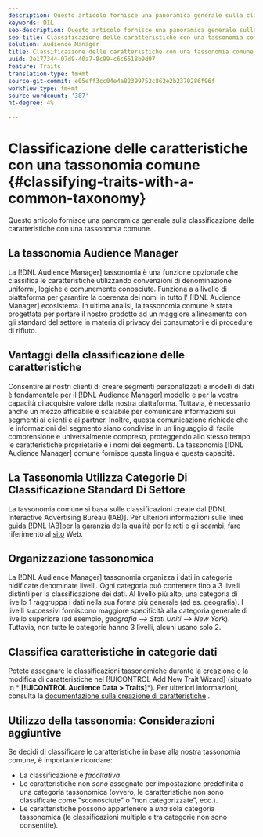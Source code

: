 ```yaml
---
description: Questo articolo fornisce una panoramica generale sulla classificazione delle caratteristiche con una tassonomia comune.
keywords: DIL
seo-description: Questo articolo fornisce una panoramica generale sulla classificazione delle caratteristiche con una tassonomia comune.
seo-title: Classificazione delle caratteristiche con una tassonomia comune
solution: Audience Manager
title: Classificazione delle caratteristiche con una tassonomia comune
uuid: 2e177344-07d9-40a7-8c99-c6c6518b9d97
feature: Traits
translation-type: tm+mt
source-git-commit: e05eff3cc04e4a82399752c862e2b2370286f96f
workflow-type: tm+mt
source-wordcount: '387'
ht-degree: 4%

---
```



# Classificazione delle caratteristiche con una tassonomia comune {#classifying-traits-with-a-common-taxonomy}

Questo articolo fornisce una panoramica generale sulla classificazione delle caratteristiche con una tassonomia comune.

## La  tassonomia Audience Manager

<!-- c_common_taxonomy_about.xml -->

La [!DNL Audience Manager] tassonomia è una funzione opzionale che classifica le caratteristiche utilizzando convenzioni di denominazione uniformi, logiche e comunemente conosciute. Funziona a a livello di piattaforma per garantire la coerenza dei nomi in tutto l&#39; [!DNL Audience Manager] ecosistema. In ultima analisi, la tassonomia comune è stata progettata per portare il nostro prodotto ad un maggiore allineamento con gli standard del settore in materia di privacy dei consumatori e di procedure di rifiuto.

## Vantaggi della classificazione delle caratteristiche

Consentire ai nostri clienti di creare segmenti personalizzati e modelli di dati è fondamentale per il [!DNL Audience Manager] modello e per la vostra capacità di acquisire valore dalla nostra piattaforma. Tuttavia, è necessario anche un mezzo affidabile e scalabile per comunicare informazioni sui segmenti ai clienti e ai partner. Inoltre, questa comunicazione richiede che le informazioni del segmento siano condivise in un linguaggio di facile comprensione e universalmente compreso, proteggendo allo stesso tempo le caratteristiche proprietarie e i nomi dei segmenti. La tassonomia [!DNL Audience Manager] comune fornisce questa lingua e questa capacità.

## La Tassonomia Utilizza Categorie Di Classificazione Standard Di Settore

La tassonomia comune si basa sulle classificazioni create dal [!DNL Interactive Advertising Bureau (IAB)]. Per ulteriori informazioni sulle linee guida [!DNL IAB]per la garanzia della qualità per le reti e gli scambi, fare riferimento al [sito](https://www.iab.net/iab_products_and_industry_services/508676/ne_guidelines) Web.

## Organizzazione tassonomica

La [!DNL Audience Manager] tassonomia organizza i dati in categorie nidificate denominate livelli. Ogni categoria può contenere fino a 3 livelli distinti per la classificazione dei dati. Al livello più alto, una categoria di livello 1 raggruppa i dati nella sua forma più generale (ad es. geografia). I livelli successivi forniscono maggiore specificità alla categoria generale di livello superiore (ad esempio, *geografia —> Stati Uniti —> New York*). Tuttavia, non tutte le categorie hanno 3 livelli, alcuni usano solo 2.

## Classifica caratteristiche in categorie dati

Potete assegnare le classificazioni tassonomiche durante la creazione o la modifica di caratteristiche nel [!UICONTROL Add New Trait Wizard] (situato in * **[!UICONTROL Audience Data > Traits]***). Per ulteriori informazioni, consulta la [documentazione sulla creazione di caratteristiche](../../features/traits/create-onboarded-rule-based-traits.md) .

## Utilizzo della tassonomia: Considerazioni aggiuntive

Se decidi di classificare le caratteristiche in base alla nostra tassonomia comune, è importante ricordare:

* La classificazione è *facoltativa*.
* Le caratteristiche non *sono* assegnate per impostazione predefinita a una categoria tassonomica (ovvero, le caratteristiche non sono classificate come &quot;sconosciute&quot; o &quot;non categorizzate&quot;, ecc.).
* Le caratteristiche possono appartenere a *una* sola categoria tassonomica (le classificazioni multiple e tra categorie non sono consentite).